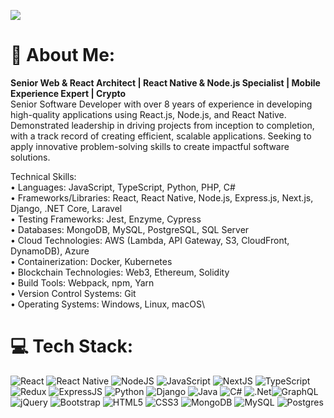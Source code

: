 [![](https://visitcount.itsvg.in/api?id=venus617&icon=0&color=0)](https://visitcount.itsvg.in)

# 💫 About Me: 
**Senior Web & React Architect | React Native & Node.js Specialist | Mobile Experience Expert | Crypto**<br>
Senior Software Developer with over 8 years of experience in developing high-quality applications using React.js, Node.js, and React Native. Demonstrated leadership in driving projects from inception to completion, with a track record of creating efficient, scalable applications. Seeking to apply innovative problem-solving skills to create impactful software solutions.

Technical Skills:\
• Languages: JavaScript, TypeScript, Python, PHP, C#\
• Frameworks/Libraries: React, React Native, Node.js, Express.js, Next.js, Django, .NET Core, Laravel\
• Testing Frameworks: Jest, Enzyme, Cypress\
• Databases: MongoDB, MySQL, PostgreSQL, SQL Server\
• Cloud Technologies: AWS (Lambda, API Gateway, S3, CloudFront, DynamoDB), Azure\
• Containerization: Docker, Kubernetes\
• Blockchain Technologies: Web3, Ethereum, Solidity\
• Build Tools: Webpack, npm, Yarn\
• Version Control Systems: Git\
• Operating Systems: Windows, Linux, macOS\



# 💻 Tech Stack:
![React](https://img.shields.io/badge/React-%2320232a.svg?style=flat&logo=react&logoColor=%2361DAFB) ![React Native](https://img.shields.io/badge/react_native-%2320232a.svg?style=flat&logo=react&logoColor=%2361DAFB) ![NodeJS](https://img.shields.io/badge/NodeJS-%23E0234E.svg?style=flat&logo=nodejs&logoColor=white) ![JavaScript](https://img.shields.io/badge/JavaScript-%23E0234E.svg?style=flat&logo=javascript&logoColor=white)  ![NextJS](https://img.shields.io/badge/NextJS-%23E0234E.svg?style=flat&logo=nextjs&logoColor=white) ![TypeScript](https://img.shields.io/badge/TypeScript-%23007ACC.svg?style=flat&logo=typescript&logoColor=white) ![Redux](https://img.shields.io/badge/Redux-%23593d88.svg?style=flat&logo=redux&logoColor=white) ![ExpressJS](https://img.shields.io/badge/ExpressJS-%23E0234E.svg?style=flat&logo=expressjs&logoColor=white) ![Python](https://img.shields.io/badge/Python-%23E0234E.svg?style=flat&logo=python&logoColor=white) ![Django](https://img.shields.io/badge/Django-%23E0234E.svg?style=flat&logo=django&logoColor=white) ![Java](https://img.shields.io/badge/Java-%23E0234E.svg?style=flat&logo=java&logoColor=white) ![C#](https://img.shields.io/badge/c%23-%23239120.svg?style=flat&logo=c-sharp&logoColor=white) ![.Net](https://img.shields.io/badge/.NET-5C2D91?style=flat&logo=.net&logoColor=white)![GraphQL](https://img.shields.io/badge/GraphQL-%23E0234E.svg?style=flat&logo=graphql&logoColor=white) ![jQuery](https://img.shields.io/badge/jQuery-%23E0234E.svg?style=flat&logo=jquery&logoColor=white) ![Bootstrap](https://img.shields.io/badge/bootstrap-%23323330.svg?style=flat&logo=bootstrap&logoColor=%23F7DF1E) ![HTML5](https://img.shields.io/badge/HTML5-%23E34F26.svg?style=flat&logo=html5&logoColor=white) ![CSS3](https://img.shields.io/badge/CSS3-%231572B6.svg?style=flat&logo=css3&logoColor=white) ![MongoDB](https://img.shields.io/badge/MongoDB-%234ea94b.svg?style=flat&logo=mongodb&logoColor=white) ![MySQL](https://img.shields.io/badge/MySQL-%2300f.svg?style=flat&logo=mysql&logoColor=white) ![Postgres](https://img.shields.io/badge/Postgres-%23316192.svg?style=flat&logo=postgresql&logoColor=white)

<!-- Proudly created with GPRM ( https://gprm.itsvg.in ) -->
